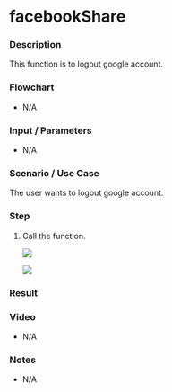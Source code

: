 # facebookShare

### Description

This function is to logout google account.

### Flowchart

- N/A 

### Input / Parameters

- N/A 

### Scenario / Use Case

The user wants to logout google account.
<br>

### Step

1. Call the function.

    ![](../../../../document/function/Google/googleLogout/googleLogout-step-1.png?raw=true)
    
    ![](../../../../document/function/Google/googleLogout/googleLogout-step-2.png?raw=true)
    
    
### Result


### Video

- N/A

<!--[![Video](http://i.imgur.com/Ot5DWAW.png)](https://youtu.be/StTqXEQ2l-Y?t=35s)-->

### Notes

- N/A